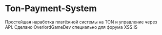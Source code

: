 # Ton-Payment-System
Простейшая наработка платёжной системы на TON и управление через API.
Сделано OverlordGameDev специально для форума XSS.IS
